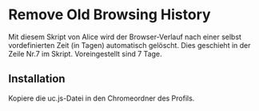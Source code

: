 # Remove Old Browsing History
Mit diesem Skript von Alice wird der Browser-Verlauf nach einer selbst vordefinierten Zeit (in Tagen) automatisch gelöscht. Dies geschieht in der 
Zeile Nr.7 im Skript. Voreingestellt sind 7 Tage.

## Installation
Kopiere die uc.js-Datei in den Chromeordner des Profils.

